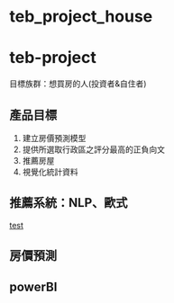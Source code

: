 # teb_project_house


# teb-project


目標族群：想買房的人(投資者&自住者)


## 產品目標

1. 建立房價預測模型
2. 提供所選取行政區之評分最高的正負向文
3. 推薦房屋
4. 視覺化統計資料


## 推薦系統：NLP、歐式

[test](/m8Oie5oeSXGHnClfP9OFKw)


## 房價預測

## powerBI


